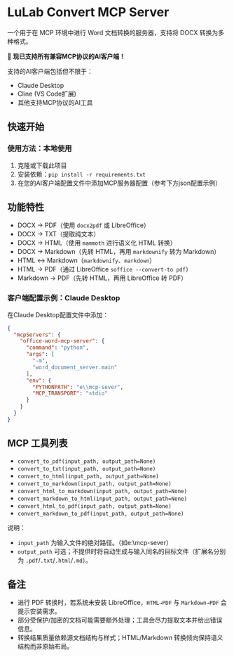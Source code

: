 # LuLab Convert MCP Server

一个用于在 MCP 环境中进行 Word 文档转换的服务器，支持将 DOCX 转换为多种格式。

**🚀 现已支持所有兼容MCP协议的AI客户端！**

支持的AI客户端包括但不限于：
- Claude Desktop
- Cline (VS Code扩展)
- 其他支持MCP协议的AI工具

## 快速开始



### 使用方法：本地使用
1. 克隆或下载此项目
2. 安装依赖：`pip install -r requirements.txt`
3. 在您的AI客户端配置文件中添加MCP服务器配置（参考下方json配置示例）

## 功能特性
- DOCX → PDF（使用 `docx2pdf` 或 LibreOffice）
- DOCX → TXT（提取纯文本）
- DOCX → HTML（使用 `mammoth` 进行语义化 HTML 转换）
- DOCX → Markdown（先转 HTML，再用 `markdownify` 转为 Markdown）
- HTML ↔ Markdown（`markdownify`、`markdown`）
- HTML → PDF（通过 LibreOffice `soffice --convert-to pdf`）
- Markdown → PDF（先转 HTML，再用 LibreOffice 转 PDF）




### 客户端配置示例：Claude Desktop
在Claude Desktop配置文件中添加：
```json
{
  "mcpServers": {
    "office-word-mcp-server": {
      "command": "python",
      "args": [
        "-m",
        "word_document_server.main"
      ],
      "env": {
        "PYTHONPATH": "e\\mcp-sever",
        "MCP_TRANSPORT": "stdio"
      }
    }
  }
}

```



## MCP 工具列表
- `convert_to_pdf(input_path, output_path=None)`
- `convert_to_txt(input_path, output_path=None)`
- `convert_to_html(input_path, output_path=None)`
- `convert_to_markdown(input_path, output_path=None)`
- `convert_html_to_markdown(input_path, output_path=None)`
- `convert_markdown_to_html(input_path, output_path=None)`
- `convert_html_to_pdf(input_path, output_path=None)`
- `convert_markdown_to_pdf(input_path, output_path=None)`

说明：
- `input_path` 为输入文件的绝对路径。（如e:\\mcp-sever）
- `output_path` 可选；不提供时将自动生成与输入同名的目标文件（扩展名分别为 `.pdf`/`.txt`/`.html`/`.md`）。



## 备注
- 进行 PDF 转换时，若系统未安装 LibreOffice，`HTML→PDF` 与 `Markdown→PDF` 会提示安装需求。
- 部分受保护/加密的文档可能需要额外处理；工具会尽力提取文本并给出错误信息。
- 转换结果质量依赖源文档结构与样式；HTML/Markdown 转换倾向保持语义结构而非原始布局。